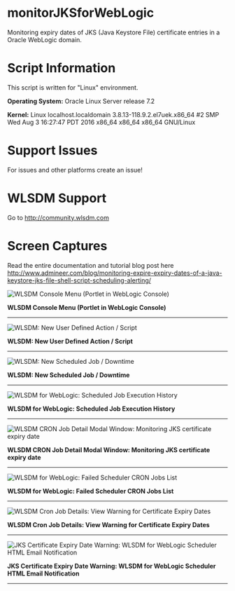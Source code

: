 # monitorJKSforWebLogic

Monitoring expiry dates of JKS (Java Keystore File) certificate entries in a Oracle WebLogic domain.

# Script Information

This script is written for "Linux" environment.

**Operating System:** Oracle Linux Server release 7.2

**Kernel:** Linux localhost.localdomain 3.8.13-118.9.2.el7uek.x86_64 #2 SMP Wed Aug 3 16:27:47 PDT 2016 x86_64 x86_64 x86_64 GNU/Linux

# Support Issues

For issues and other platforms create an issue!

# WLSDM Support

Go to http://community.wlsdm.com

# Screen Captures

Read the entire documentation and tutorial blog post here http://www.admineer.com/blog/monitoring-expire-expiry-dates-of-a-java-keystore-jks-file-shell-script-scheduling-alerting/

![WLSDM Console Menu (Portlet in WebLogic Console)](http://www.admineer.com/wp-content/uploads/2017/12/wlsdm_weblogic_smart_dashboard_and_monitoring_wlsdm_menu.png)

**WLSDM Console Menu (Portlet in WebLogic Console)**

---

![WLSDM: New User Defined Action / Script](http://www.admineer.com/wp-content/uploads/2017/12/wlsdm_weblogic_monitoring_JKS_certificate_expire_expiry.png)

**WLSDM: New User Defined Action / Script**

---

![WLSDM: New Scheduled Job / Downtime](http://www.admineer.com/wp-content/uploads/2017/12/wlsdm_weblogic_scheduling_weblogic_jobs_scripts_monitoring_jks_certificates_expiry.png)

**WLSDM: New Scheduled Job / Downtime**

---

![WLSDM for WebLogic: Scheduled Job Execution History](http://www.admineer.com/wp-content/uploads/2017/12/wlsdm_scheduler_monitor_jks_successfull_cron_job_history.png)

**WLSDM for WebLogic: Scheduled Job Execution History**

---

![WLSDM CRON Job Detail Modal Window: Monitoring JKS certificate expiry date](http://www.admineer.com/wp-content/uploads/2017/12/wlsdm_scheduler_monitor_JKS_certificate_in_a_weblogic_domain.png)

**WLSDM CRON Job Detail Modal Window: Monitoring JKS certificate expiry date**

---

![WLSDM for WebLogic: Failed Scheduler CRON Jobs List](http://www.admineer.com/wp-content/uploads/2017/12/wlsdm_scheduler_monitor_jks_failed_weblogic_cron_job.png)

**WLSDM for WebLogic: Failed Scheduler CRON Jobs List**

---

![WLSDM Cron Job Details: View Warning for Certificate Expiry Dates](http://www.admineer.com/wp-content/uploads/2017/12/wlsdm_scheduler_monitor_JKS_certificate_in_a_weblogic_domain_failed_details.png)

**WLSDM Cron Job Details: View Warning for Certificate Expiry Dates**

---

![JKS Certificate Expiry Date Warning: WLSDM for WebLogic Scheduler HTML Email Notification](http://www.admineer.com/wp-content/uploads/2017/12/wlsdm_scheduler_weblogic_cron_job_detail_email_notification_html_email_warning_weblogic_monitoring.png)

**JKS Certificate Expiry Date Warning: WLSDM for WebLogic Scheduler HTML Email Notification**

---
